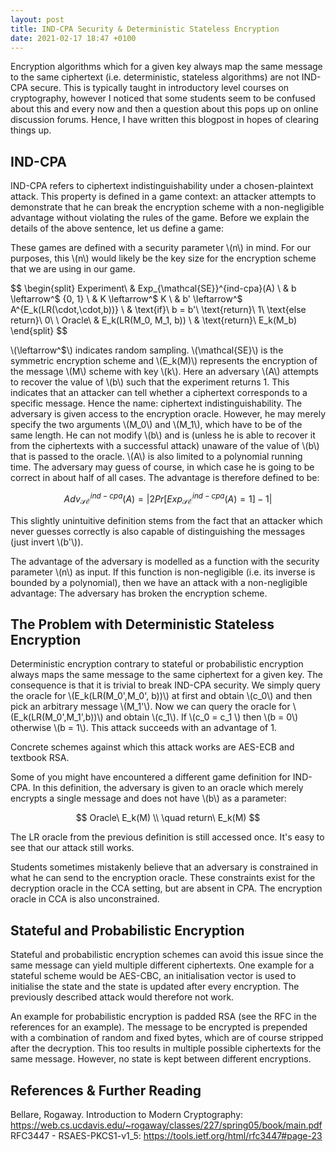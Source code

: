 ```yaml
---
layout: post
title: IND-CPA Security & Deterministic Stateless Encryption
date: 2021-02-17 18:47 +0100
---
```

Encryption algorithms which for a given key always map the same message to the same ciphertext (i.e. deterministic, stateless algorithms) are not IND-CPA secure.
This is typically taught in introductory level courses on cryptography, however I noticed that some students seem to be confused about this and every now and then a question about this pops up on online discussion forums.
Hence, I have written this blogpost in hopes of clearing things up.

## IND-CPA

IND-CPA refers to ciphertext indistinguishability under a chosen-plaintext attack.
This property is defined in a game context: an attacker attempts to demonstrate that he can break the encryption scheme with a non-negligible advantage without violating the rules of the game.
Before we explain the details of the above sentence, let us define a game:

These games are defined with a security parameter \\(n\\) in mind.
For our purposes, this \\(n\\) would likely be the key size for the encryption scheme that we are using in our game.

$$
\begin{split}
Experiment\ & Exp_{\mathcal{SE}}^{ind-cpa}(A) \\
	& b \leftarrow^$ \{0, 1\} \\
	& K \leftarrow^$ K \\
	& b' \leftarrow^$ A^{E_k(LR(\cdot,\cdot,b))} \\
	& \text{if}\ b = b'\ \text{return}\ 1\ \text{else return}\ 0\\
\\
Oracle\ & E_k(LR(M_0, M_1, b)) \\
	& \text{return}\ E_k(M_b)
\end{split}
$$

\\(\leftarrow^$\\) indicates random sampling.
\\(\mathcal{SE}\\) is the symmetric encryption scheme and \\(E_k(M)\\) represents the encryption of the message \\(M\\) scheme with key \\(k\\).
Here an adversary \\(A\\) attempts to recover the value of \\(b\\) such that the experiment returns 1.
This indicates that an attacker can tell whether a ciphertext corresponds to a specific message.
Hence the name: ciphertext indistinguishability.
The adversary is given access to the encryption oracle.
However, he may merely specify the two arguments \\(M_0\\) and \\(M_1\\), which have to be of the same length.
He can not modify \\(b\\) and is (unless he is able to recover it from the ciphertexts with a successful attack) unaware of the value of \\(b\\) that is passed to the oracle.
\\(A\\) is also limited to a polynomial running time.
The adversary may guess of course, in which case he is going to be correct in about half of all cases.
The advantage is therefore defined to be:

$$
Adv_{\mathcal{SE}}^{ind-cpa}(A) = | 2  Pr[Exp_{\mathcal{SE}}^{ind-cpa}(A) = 1] - 1 |
$$

This slightly unintuitive definition stems from the fact that an attacker which never guesses correctly is also capable of distinguishing the messages (just invert \\(b'\\)).

The advantage of the adversary is modelled as a function with the security parameter \\(n\\) as input.
If this function is non-negligible (i.e. its inverse is bounded by a polynomial), then we have an attack with a non-negligible advantage:
The adversary has broken the encryption scheme.

## The Problem with Deterministic Stateless Encryption

Deterministic encryption contrary to stateful or probabilistic encryption always maps the same message to the same ciphertext for a given key.
The consequence is that it is trivial to break IND-CPA security.
We simply query the oracle for \\(E_k(LR(M_0',M_0', b))\\) at first and obtain \\(c_0\\) and then pick an arbitrary message \\(M_1'\\).
Now we can query the oracle for \\(E_k(LR(M_0',M_1',b))\\) and obtain \\(c_1\\).
If \\(c_0 = c_1 \\) then \\(b = 0\\) otherwise \\(b = 1\\).
This attack succeeds with an advantage of 1.

Concrete schemes against which this attack works are AES-ECB and textbook RSA.

Some of you might have encountered a different game definition for IND-CPA.
In this definition, the adversary is given to an oracle which merely encrypts a single message and does not have \\(b\\) as a parameter:

$$
Oracle\ E_k(M) \\
\quad return\ E_k(M)
$$

The LR oracle from the previous definition is still accessed once.
It's easy to see that our attack still works.

Students sometimes mistakenly believe that an adversary is constrained in what he can send to the encryption oracle.
These constraints exist for the decryption oracle in the CCA setting, but are absent in CPA.
The encryption oracle in CCA is also unconstrained.

## Stateful and Probabilistic Encryption

Stateful and probabilistic encryption schemes can avoid this issue since the same message can yield multiple different ciphertexts.
One example for a stateful scheme would be AES-CBC, an initialisation vector is used to initialise the state and the state is updated after every encryption.
The previously described attack would therefore not work.

An example for probabilistic encryption is padded RSA (see the RFC in the references for an example).
The message to be encrypted is prepended with a combination of random and fixed bytes, which are of course stripped after the decryption.
This too results in multiple possible ciphertexts for the same message.
However, no state is kept between different encryptions.

## References & Further Reading
Bellare, Rogaway. Introduction to Modern Cryptography: <https://web.cs.ucdavis.edu/~rogaway/classes/227/spring05/book/main.pdf>  
RFC3447 - RSAES-PKCS1-v1_5: <https://tools.ietf.org/html/rfc3447#page-23>  
